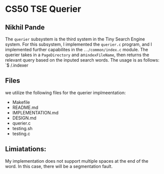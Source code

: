 # CS50 TSE Querier
## Nikhil Pande

The `querier` subsystem is the third system in the Tiny Search Engine system. For this subsystem, I implemented the `querier.c` program, and I implemented further capabilites in the `../common/index.c` module. The querier takes in a `PageDirectory` and an`indexFileName`, then returns the relevant query based on the inputed search words. The usage is as follows:
    `$ /.indexer <pageDirectory> <indexFilename>

## Files
we utilize the following files for the querier implmeentation:
* Makefile
* README.md
* IMPLEMENTATION.md
* DESIGN.md
* querier.c
* testing.sh
* testing.c

## Limiatations:
My implementation does not support multiple spaces at the end of the word. In this case, there will be a segmentation fault.
